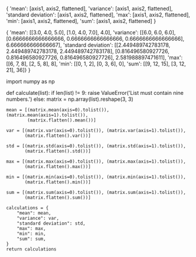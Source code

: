 {
  'mean': [axis1, axis2, flattened],
  'variance': [axis1, axis2, flattened],
  'standard deviation': [axis1, axis2, flattened],
  'max': [axis1, axis2, flattened],
  'min': [axis1, axis2, flattened],
  'sum': [axis1, axis2, flattened]
} 

{
  'mean': [[3.0, 4.0, 5.0], [1.0, 4.0, 7.0], 4.0], 
  'variance': [[6.0, 6.0, 6.0], [0.6666666666666666, 0.6666666666666666, 0.6666666666666666], 6.666666666666667], 
  'standard deviation': [[2.449489742783178, 2.449489742783178, 2.449489742783178], [0.816496580927726, 0.816496580927726, 0.816496580927726], 2.581988897471611],
  'max': [[6, 7, 8], [2, 5, 8], 8],
  'min': [[0, 1, 2], [0, 3, 6], 0],
  'sum': [[9, 12, 15], [3, 12, 21], 36]}
}












import numpy as np

def calculate(list):
    if len(list) != 9:
        raise ValueError('List must contain nine numbers.')
    else:
        matrix = np.array(list).reshape(3, 3)

    mean = [(matrix.mean(axis=0).tolist()), (matrix.mean(axis=1).tolist()),
            (matrix.flatten().mean())]

    var = [(matrix.var(axis=0).tolist()), (matrix.var(axis=1).tolist()),
           (matrix.flatten().var())]

    std = [(matrix.std(axis=0).tolist()), (matrix.std(axis=1).tolist()),
           (matrix.flatten().std())]

    max = [(matrix.max(axis=0).tolist()), (matrix.max(axis=1).tolist()),
           (matrix.flatten().max())]

    min = [(matrix.min(axis=0).tolist()), (matrix.min(axis=1).tolist()),
           (matrix.flatten().min())]

    sum = [(matrix.sum(axis=0).tolist()), (matrix.sum(axis=1).tolist()),
           (matrix.flatten().sum())]

    calculations = {
        "mean": mean,
        "variance": var,
        "standard deviation": std,
        "max": max,
        "min": min,
        "sum": sum,
    }
    return calculations
